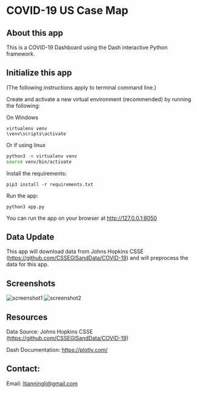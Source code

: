 # COVID-19 US Case Map

## About this app

This is a COVID-19 Dashboard using the Dash interactive Python framework.

## Initialize this app

(The following instructions apply to terminal command line.)

Create and activate a new virtual environment (recommended) by running
the following:

On Windows

```
virtualenv venv 
\venv\scripts\activate
```

Or if using linux

```bash
python3 -m virtualenv venv
source venv/bin/activate
```

Install the requirements:

```
pip3 install -r requirements.txt
```
Run the app:

```
python3 app.py
```
You can run the app on your browser at http://127.0.0.1:8050

## Data Update

This app will download data from Johns Hopkins CSSE (https://github.com/CSSEGISandData/COVID-19) and will preprocess the data for this app.

## Screenshots

![screenshot1](assets/screenshot1.gif)
![screenshot2](assets/screenshot2.gif)

## Resources
Data Source: Johns Hopkins CSSE (https://github.com/CSSEGISandData/COVID-19)

Dash Documentation: https://plotly.com/

## Contact:
Email: ltianningli@gmail.com

